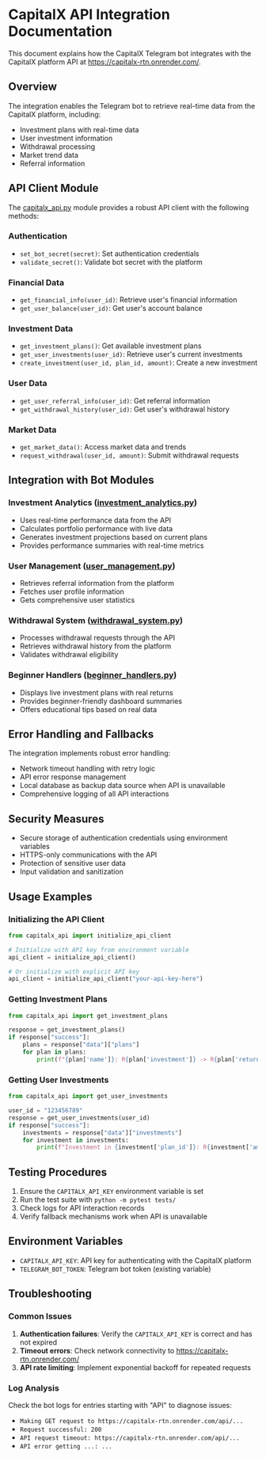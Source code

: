 # CapitalX API Integration Documentation

This document explains how the CapitalX Telegram bot integrates with the CapitalX platform API at https://capitalx-rtn.onrender.com/.

## Overview

The integration enables the Telegram bot to retrieve real-time data from the CapitalX platform, including:
- Investment plans with real-time data
- User investment information
- Withdrawal processing
- Market trend data
- Referral information

## API Client Module

The [capitalx_api.py](file://c:\Users\money\HustleProjects\BevanTheDev\Telegrambot\capitalx_api.py) module provides a robust API client with the following methods:

### Authentication
- `set_bot_secret(secret)`: Set authentication credentials
- `validate_secret()`: Validate bot secret with the platform

### Financial Data
- `get_financial_info(user_id)`: Retrieve user's financial information
- `get_user_balance(user_id)`: Get user's account balance

### Investment Data
- `get_investment_plans()`: Get available investment plans
- `get_user_investments(user_id)`: Retrieve user's current investments
- `create_investment(user_id, plan_id, amount)`: Create a new investment

### User Data
- `get_user_referral_info(user_id)`: Get referral information
- `get_withdrawal_history(user_id)`: Get user's withdrawal history

### Market Data
- `get_market_data()`: Access market data and trends
- `request_withdrawal(user_id, amount)`: Submit withdrawal requests

## Integration with Bot Modules

### Investment Analytics ([investment_analytics.py](file://c:\Users\money\HustleProjects\BevanTheDev\Telegrambot\investment_analytics.py))
- Uses real-time performance data from the API
- Calculates portfolio performance with live data
- Generates investment projections based on current plans
- Provides performance summaries with real-time metrics

### User Management ([user_management.py](file://c:\Users\money\HustleProjects\BevanTheDev\Telegrambot\user_management.py))
- Retrieves referral information from the platform
- Fetches user profile information
- Gets comprehensive user statistics

### Withdrawal System ([withdrawal_system.py](file://c:\Users\money\HustleProjects\BevanTheDev\Telegrambot\withdrawal_system.py))
- Processes withdrawal requests through the API
- Retrieves withdrawal history from the platform
- Validates withdrawal eligibility

### Beginner Handlers ([beginner_handlers.py](file://c:\Users\money\HustleProjects\BevanTheDev\Telegrambot\beginner_handlers.py))
- Displays live investment plans with real returns
- Provides beginner-friendly dashboard summaries
- Offers educational tips based on real data

## Error Handling and Fallbacks

The integration implements robust error handling:
- Network timeout handling with retry logic
- API error response management
- Local database as backup data source when API is unavailable
- Comprehensive logging of all API interactions

## Security Measures

- Secure storage of authentication credentials using environment variables
- HTTPS-only communications with the API
- Protection of sensitive user data
- Input validation and sanitization

## Usage Examples

### Initializing the API Client
```python
from capitalx_api import initialize_api_client

# Initialize with API key from environment variable
api_client = initialize_api_client()

# Or initialize with explicit API key
api_client = initialize_api_client("your-api-key-here")
```

### Getting Investment Plans
```python
from capitalx_api import get_investment_plans

response = get_investment_plans()
if response["success"]:
    plans = response["data"]["plans"]
    for plan in plans:
        print(f"{plan['name']}: R{plan['investment']} -> R{plan['returns']}")
```

### Getting User Investments
```python
from capitalx_api import get_user_investments

user_id = "123456789"
response = get_user_investments(user_id)
if response["success"]:
    investments = response["data"]["investments"]
    for investment in investments:
        print(f"Investment in {investment['plan_id']}: R{investment['amount']}")
```

## Testing Procedures

1. Ensure the `CAPITALX_API_KEY` environment variable is set
2. Run the test suite with `python -m pytest tests/`
3. Check logs for API interaction records
4. Verify fallback mechanisms work when API is unavailable

## Environment Variables

- `CAPITALX_API_KEY`: API key for authenticating with the CapitalX platform
- `TELEGRAM_BOT_TOKEN`: Telegram bot token (existing variable)

## Troubleshooting

### Common Issues
1. **Authentication failures**: Verify the `CAPITALX_API_KEY` is correct and has not expired
2. **Timeout errors**: Check network connectivity to https://capitalx-rtn.onrender.com/
3. **API rate limiting**: Implement exponential backoff for repeated requests

### Log Analysis
Check the bot logs for entries starting with "API" to diagnose issues:
- `Making GET request to https://capitalx-rtn.onrender.com/api/...`
- `Request successful: 200`
- `API request timeout: https://capitalx-rtn.onrender.com/api/...`
- `API error getting ...: ...`